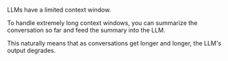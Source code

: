 LLMs have a limited context window.

To handle extremely long context windows, you can summarize the conversation so far and feed the summary into the LLM.

This naturally means that as conversations get longer and longer, the LLM's output degrades.
